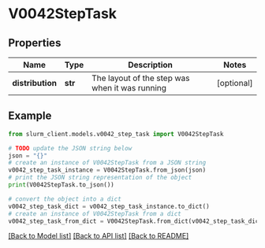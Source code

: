 # V0042StepTask


## Properties

Name | Type | Description | Notes
------------ | ------------- | ------------- | -------------
**distribution** | **str** | The layout of the step was when it was running | [optional] 

## Example

```python
from slurm_client.models.v0042_step_task import V0042StepTask

# TODO update the JSON string below
json = "{}"
# create an instance of V0042StepTask from a JSON string
v0042_step_task_instance = V0042StepTask.from_json(json)
# print the JSON string representation of the object
print(V0042StepTask.to_json())

# convert the object into a dict
v0042_step_task_dict = v0042_step_task_instance.to_dict()
# create an instance of V0042StepTask from a dict
v0042_step_task_from_dict = V0042StepTask.from_dict(v0042_step_task_dict)
```
[[Back to Model list]](../README.md#documentation-for-models) [[Back to API list]](../README.md#documentation-for-api-endpoints) [[Back to README]](../README.md)


